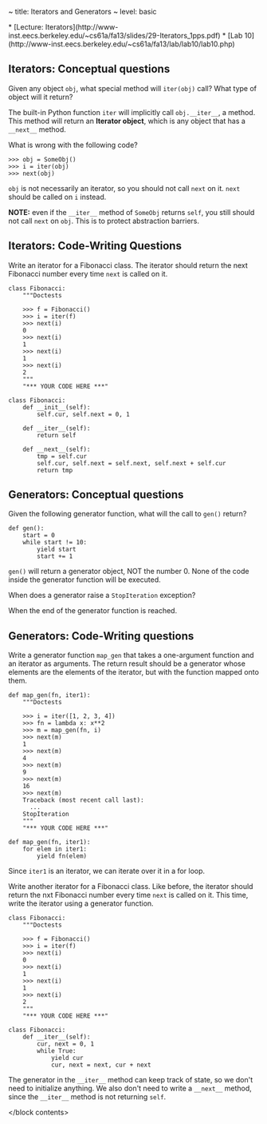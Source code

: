 ~ title: Iterators and Generators
~ level: basic

<block references>
* [Lecture: Iterators](http://www-inst.eecs.berkeley.edu/~cs61a/fa13/slides/29-Iterators_1pps.pdf)
* [Lab 10](http://www-inst.eecs.berkeley.edu/~cs61a/fa13/lab/lab10/lab10.php)
</block references>

<block notes>
</block notes>

<block contents>

Iterators: Conceptual questions
-------------------------------

<quesiton>

Given any object `obj`, what special method will `iter(obj)` call? What
type of object will it return?

<solution>

The built-in Python function `iter` will implicitly call
`obj.__iter__`, a method. This method will return an **Iterator
object**, which is any object that has a `__next__` method.

</solution>

<question>

What is wrong with the following code?

    >>> obj = SomeObj()
    >>> i = iter(obj)
    >>> next(obj)

<solution>

`obj` is not necessarily an iterator, so you should not call `next` on it.
`next` should be called on `i` instead.

**NOTE:** even if the `__iter__` method of `SomeObj` returns `self`,
you still should not call `next` on `obj`. This is to protect
abstraction barriers.

</solution>

Iterators: Code-Writing Questions
---------------------------------

<question>

Write an iterator for a Fibonacci class. The iterator should return the
next Fibonacci number every time `next` is called on it.

    class Fibonacci:
        """Doctests

        >>> f = Fibonacci()
        >>> i = iter(f)
        >>> next(i)
        0
        >>> next(i)
        1
        >>> next(i)
        1
        >>> next(i)
        2
        """
        "*** YOUR CODE HERE ***"

<solution>

    class Fibonacci:
        def __init__(self):
            self.cur, self.next = 0, 1

        def __iter__(self):
            return self

        def __next__(self):
            tmp = self.cur
            self.cur, self.next = self.next, self.next + self.cur
            return tmp

</solution>

Generators: Conceptual questions
--------------------------------

<question>

Given the following generator function, what will the call to `gen()`
return?

    def gen():
        start = 0
        while start != 10:
            yield start
            start += 1

<solution>

`gen()` will return a generator object, NOT the number 0. None of the
code inside the generator function will be executed.

</solution>

<question>

When does a generator raise a `StopIteration` exception?

<solution>

When the end of the generator function is reached.

</solution>

Generators: Code-Writing questions
----------------------------------

<question>

Write a generator function `map_gen` that takes a one-argument function
and an iterator as arguments. The return result should be a generator
whose elements are the elements of the iterator, but with the function
mapped onto them.

    def map_gen(fn, iter1):
        """Doctests

        >>> i = iter([1, 2, 3, 4])
        >>> fn = lambda x: x**2
        >>> m = map_gen(fn, i)
        >>> next(m)
        1
        >>> next(m)
        4
        >>> next(m)
        9
        >>> next(m)
        16
        >>> next(m)
        Traceback (most recent call last):
          ...
        StopIteration
        """
        "*** YOUR CODE HERE ***"

<solution>

    def map_gen(fn, iter1):
        for elem in iter1:
            yield fn(elem)

Since `iter1` is an iterator, we can iterate over it in a for loop.

</solution>

<question>

Write another iterator for a Fibonacci class. Like before, the iterator
should return the nxt Fibonacci number every time `next` is called on
it. This time, write the iterator using a generator function.

    class Fibonacci:
        """Doctests

        >>> f = Fibonacci()
        >>> i = iter(f)
        >>> next(i)
        0
        >>> next(i)
        1
        >>> next(i)
        1
        >>> next(i)
        2
        """
        "*** YOUR CODE HERE ***"

<solution>

    class Fibonacci:
        def __iter__(self):
            cur, next = 0, 1
            while True:
                yield cur
                cur, next = next, cur + next

The generator in the `__iter__` method can keep track of state, so we
don't need to initialize anything. We also don't need to write a
`__next__` method, since the `__iter__` method is not returning `self`.

</solution>

</block contents>
